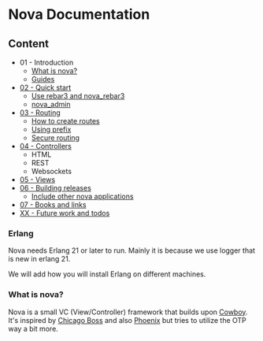 # Nova Documentation

## Content

* 01 - Introduction
  * [What is nova?](01_introduction.md)
  * [Guides](./guides)
* [02 - Quick start](02_quick-start.md)
  * [Use rebar3 and nova_rebar3](02_quick-start.md#use-rebar3-and-nova)
  * [nova_admin](02_quick-start.md#nova-admin)
* [03 - Routing](03_routing.md)
  * [How to create routes](03_routing.md#how-to-create-routes)
  * [Using prefix](03_routing.md#using-prefix)
  * [Secure routing](03_routing.md#secure-routing)
* [04 - Controllers](04_controllers.md)
  * HTML
  * REST
  * Websockets
* [05 - Views](05_views.md)
* [06 - Building releases](06_building-releases.md)
  * [Include other nova applications](06_building-releases.md#include-other-nova-applications)
* [07 - Books and links](07_books-and-links.md)
* [XX - Future work and todos](xx_future-work-and-todos.md)


### Erlang

Nova needs Erlang 21 or later to run. Mainly it is because we use logger that is new in erlang 21.

We will add how you will install Erlang on different machines.

### What is nova?

Nova is a small VC (View/Controller) framework that builds upon [Cowboy](https://github.com/ninenines/cowboy). It's inspired by [Chicago Boss](https://github.com/ChicagoBoss/ChicagoBoss) and also [Phoenix](https://github.com/phoenixframework/phoenix) but tries
to utilize the OTP way a bit more.
